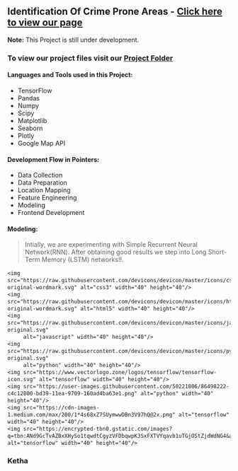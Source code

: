 ## Identification Of Crime Prone Areas - [Click here to view our page](https://team-prorillons.github.io/)
**Note:**  This Project is still under development.
### To view our project files visit our [Project Folder](https://github.com/Team-Prorillons/Team-Prorillons.github.io/tree/main/ProjectFiles)
#### Languages and Tools used in this Project:
- TensorFlow 
- Pandas
- Numpy
- Scipy
- Matplotlib
- Seaborn
- Plotly
- Google Map API
#### Development Flow in Pointers:
- Data Collection
- Data Preparation
- Location Mapping 
- Feature Engineering
- Modeling
- Frontend Development
#### Modeling:
> Intially, we are experimenting with Simple Recurrent Neural Network(RNN). 
> After obtaining good results we step into Long Short-Term Memory (LSTM) networks!!.
 


    <img src="https://raw.githubusercontent.com/devicons/devicon/master/icons/css3/css3-original-wordmark.svg" alt="css3" width="40" height="40"/>
    <img src="https://raw.githubusercontent.com/devicons/devicon/master/icons/html5/html5-original-wordmark.svg" alt="html5" width="40" height="40"/> 
    <img src="https://raw.githubusercontent.com/devicons/devicon/master/icons/javascript/javascript-original.svg" 
         alt="javascript" width="40" height="40"/> 
    <img src="https://raw.githubusercontent.com/devicons/devicon/master/icons/python/python-original.svg"
         alt="python" width="40" height="40"/> 
    <img src="https://www.vectorlogo.zone/logos/tensorflow/tensorflow-icon.svg" alt="tensorflow" width="40" height="40"/> 
    <img src="https://user-images.githubusercontent.com/50221806/86498222-c4c12800-bd39-11ea-9709-160ad4ba63e1.png" alt="python" width="40" height="40"/> 
    <img src="https://cdn-images-1.medium.com/max/200/1*4s68xZ7SUymwwDBn3V97hQ@2x.png" alt="tensorflow" width="40" height="40"/> 
    <img src="https://encrypted-tbn0.gstatic.com/images?q=tbn:ANd9GcTvAZBxXHySo1tqwdtCgyzVFDbqwpK3SxFXTVYqavb1uTGjOStZjdWdNG4&amp;s=10"  alt="tensorflow" width="40" height="40"/>
### Ketha

